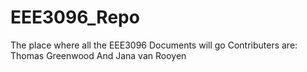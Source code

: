 # EEE3096_Repo
The place where all the EEE3096 Documents will go
Contributers are: Thomas Greenwood And Jana van Rooyen
